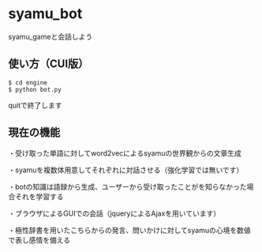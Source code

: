 # syamu_bot
syamu_gameと会話しよう

## 使い方（CUI版）

```
$ cd engine
$ python bot.py
```

quitで終了します

## 現在の機能
・受け取った単語に対してword2vecによるsyamuの世界観からの文章生成


・syamuを複数体用意してそれぞれに対話させる（強化学習では無いです）


・botの知識は語録から生成、ユーザーから受け取ったことがを知らなかった場合それを学習する


・ブラウザによるGUIでの会話（jqueryによるAjaxを用いています）


・極性辞書を用いたこちらからの発言、問いかけに対してsyamuの心境を数値で表し感情を備える  
